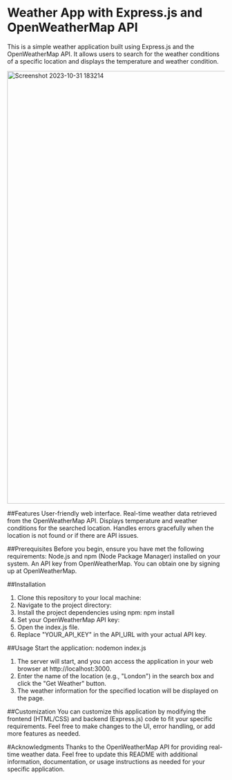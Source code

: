 # Weather App with Express.js and OpenWeatherMap API

This is a simple weather application built using Express.js and the OpenWeatherMap API. It allows users to search for the weather conditions of a specific location and displays the temperature and weather condition.

<img width="1000" alt="Screenshot 2023-10-31 183214" src="https://github.com/Arslanshanii/Weather-APP/assets/107418040/32f485fa-cac8-4309-9c31-c465a7a20f39">


##Features
User-friendly web interface.
Real-time weather data retrieved from the OpenWeatherMap API.
Displays temperature and weather conditions for the searched location.
Handles errors gracefully when the location is not found or if there are API issues.

##Prerequisites
Before you begin, ensure you have met the following requirements:
Node.js and npm (Node Package Manager) installed on your system.
An API key from OpenWeatherMap. You can obtain one by signing up at OpenWeatherMap.

##Installation
1.	Clone this repository to your local machine:
2.	Navigate to the project directory:
3.	Install the project dependencies using npm: npm install
4.	Set your OpenWeatherMap API key:
5.	Open the index.js file.
6.	Replace "YOUR_API_KEY" in the API_URL with your actual API key.

##Usage
Start the application: nodemon index.js
1.	The server will start, and you can access the application in your web browser at http://localhost:3000.
2.	Enter the name of the location (e.g., "London") in the search box and click the "Get Weather" button.
3.	The weather information for the specified location will be displayed on the page.

##Customization
You can customize this application by modifying the frontend (HTML/CSS) and backend (Express.js) code to fit your specific requirements. Feel free to make changes to the UI, error handling, or add more features as needed.

#Acknowledgments
Thanks to the OpenWeatherMap API for providing real-time weather data.
Feel free to update this README with additional information, documentation, or usage instructions as needed for your specific application.
